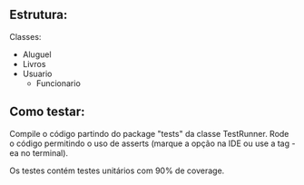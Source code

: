 ## Estrutura:

Classes:
- Aluguel
- Livros
- Usuario
   - Funcionario
 
## Como testar:

Compile o código partindo do package "tests" da classe TestRunner.
Rode o código permitindo o uso de asserts (marque a opção na IDE ou use a tag -ea no terminal).

Os testes contém testes unitários com 90% de coverage.
